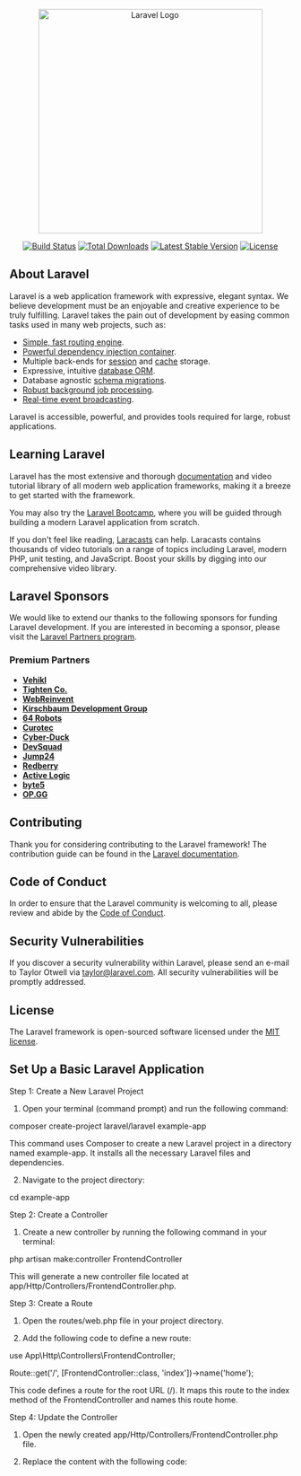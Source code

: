 <p align="center"><a href="https://laravel.com" target="_blank"><img src="https://raw.githubusercontent.com/laravel/art/master/logo-lockup/5%20SVG/2%20CMYK/1%20Full%20Color/laravel-logolockup-cmyk-red.svg" width="400" alt="Laravel Logo"></a></p>

<p align="center">
<a href="https://github.com/laravel/framework/actions"><img src="https://github.com/laravel/framework/workflows/tests/badge.svg" alt="Build Status"></a>
<a href="https://packagist.org/packages/laravel/framework"><img src="https://img.shields.io/packagist/dt/laravel/framework" alt="Total Downloads"></a>
<a href="https://packagist.org/packages/laravel/framework"><img src="https://img.shields.io/packagist/v/laravel/framework" alt="Latest Stable Version"></a>
<a href="https://packagist.org/packages/laravel/framework"><img src="https://img.shields.io/packagist/l/laravel/framework" alt="License"></a>
</p>

## About Laravel

Laravel is a web application framework with expressive, elegant syntax. We believe development must be an enjoyable and creative experience to be truly fulfilling. Laravel takes the pain out of development by easing common tasks used in many web projects, such as:

-   [Simple, fast routing engine](https://laravel.com/docs/routing).
-   [Powerful dependency injection container](https://laravel.com/docs/container).
-   Multiple back-ends for [session](https://laravel.com/docs/session) and [cache](https://laravel.com/docs/cache) storage.
-   Expressive, intuitive [database ORM](https://laravel.com/docs/eloquent).
-   Database agnostic [schema migrations](https://laravel.com/docs/migrations).
-   [Robust background job processing](https://laravel.com/docs/queues).
-   [Real-time event broadcasting](https://laravel.com/docs/broadcasting).

Laravel is accessible, powerful, and provides tools required for large, robust applications.

## Learning Laravel

Laravel has the most extensive and thorough [documentation](https://laravel.com/docs) and video tutorial library of all modern web application frameworks, making it a breeze to get started with the framework.

You may also try the [Laravel Bootcamp](https://bootcamp.laravel.com), where you will be guided through building a modern Laravel application from scratch.

If you don't feel like reading, [Laracasts](https://laracasts.com) can help. Laracasts contains thousands of video tutorials on a range of topics including Laravel, modern PHP, unit testing, and JavaScript. Boost your skills by digging into our comprehensive video library.

## Laravel Sponsors

We would like to extend our thanks to the following sponsors for funding Laravel development. If you are interested in becoming a sponsor, please visit the [Laravel Partners program](https://partners.laravel.com).

### Premium Partners

-   **[Vehikl](https://vehikl.com/)**
-   **[Tighten Co.](https://tighten.co)**
-   **[WebReinvent](https://webreinvent.com/)**
-   **[Kirschbaum Development Group](https://kirschbaumdevelopment.com)**
-   **[64 Robots](https://64robots.com)**
-   **[Curotec](https://www.curotec.com/services/technologies/laravel/)**
-   **[Cyber-Duck](https://cyber-duck.co.uk)**
-   **[DevSquad](https://devsquad.com/hire-laravel-developers)**
-   **[Jump24](https://jump24.co.uk)**
-   **[Redberry](https://redberry.international/laravel/)**
-   **[Active Logic](https://activelogic.com)**
-   **[byte5](https://byte5.de)**
-   **[OP.GG](https://op.gg)**

## Contributing

Thank you for considering contributing to the Laravel framework! The contribution guide can be found in the [Laravel documentation](https://laravel.com/docs/contributions).

## Code of Conduct

In order to ensure that the Laravel community is welcoming to all, please review and abide by the [Code of Conduct](https://laravel.com/docs/contributions#code-of-conduct).

## Security Vulnerabilities

If you discover a security vulnerability within Laravel, please send an e-mail to Taylor Otwell via [taylor@laravel.com](mailto:taylor@laravel.com). All security vulnerabilities will be promptly addressed.

## License

The Laravel framework is open-sourced software licensed under the [MIT license](https://opensource.org/licenses/MIT).

## Set Up a Basic Laravel Application

Step 1: Create a New Laravel Project

1. Open your terminal (command prompt) and run the following command:

composer create-project laravel/laravel example-app

This command uses Composer to create a new Laravel project in a directory named example-app. It installs all the necessary Laravel files and dependencies.

2. Navigate to the project directory:

cd example-app

Step 2: Create a Controller

1. Create a new controller by running the following command in your terminal:

php artisan make:controller FrontendController

This will generate a new controller file located at app/Http/Controllers/FrontendController.php.

Step 3: Create a Route

1. Open the routes/web.php file in your project directory.

2. Add the following code to define a new route:

use App\Http\Controllers\FrontendController;

Route::get('/', [FrontendController::class, 'index'])->name('home');

This code defines a route for the root URL (/). It maps this route to the index method of the FrontendController and names this route home.

Step 4: Update the Controller

1. Open the newly created app/Http/Controllers/FrontendController.php file.

2. Replace the content with the following code:

<?php

namespace App\Http\Controllers;

class FrontendController extends Controller
{
    /**
     * Display the index page.
     *
     * @author [Your Name Here]
     * @return \Illuminate\View\View
     */
    public function index()
    {
        return view('index');
    }
}

This code defines the FrontendController with an index method that returns a view named index.

Step 5: Create a Blade View File

1. Create a new Blade view file.

In the resources/views directory, create a file named index.blade.php.

2. Add the following code to the index.blade.php file:

@extends('layouts.app')

@section('title', 'Home')

@push('css')
    {{-- Placeholder for pushing CSS files specific to this page into the stack --}}
@endpush

@section('content')
    {{-- Main content of the page goes here --}}
@endsection

@push('js')
    {{-- Placeholder for pushing JavaScript files specific to this page into the stack --}}
@endpush


This Blade template extends a layout named layouts.app and includes sections for the page title, CSS, content, and JavaScript.

Additional Notes

Make sure you have a layout file: The layouts.app layout should exist in resources/views/layouts/app.blade.php. This layout file typically includes the basic HTML structure (head, body, etc.) for your pages.